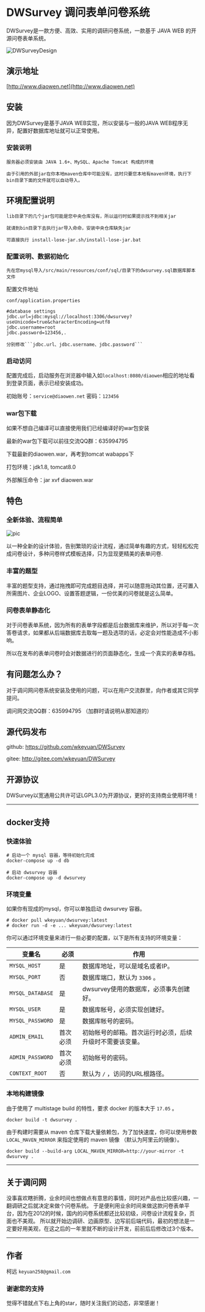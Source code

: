 # DWSurvey 调问表单问卷系统

DWSurvey是一款方便、高效、实用的调研问卷系统，一款基于 JAVA WEB 的开源问卷表单系统。

![DWSurveyDesign](http://file.diaowen.net/images/gif/dwsurvey-2.gif)


## 演示地址

[http://www.diaowen.net](http://www.diaowen.net)

## 安装

因为DWSurvey是基于JAVA WEB实现，所以安装与一般的JAVA WEB程序无异，配置好数据库地址就可以正常使用。

### 安装说明

	服务器必须安装由 JAVA 1.6+、MySQL、Apache Tomcat 构成的环境

	由于引用的外部jar在你本地maven仓库中可能没有，这时只要您本地有maven环境，执行下bin目录下面的文件就可以自动导入。

## 环境配置说明

    lib目录下的几个jar包可能是您中央仓库没有，所以运行时如果提示找不到相关jar

    就请到bin目录下去执行jar导入命命，安装中央仓库缺失jar

    可直接执行 install-lose-jar.sh/install-lose-jar.bat

### 配置说明、数据初始化

    先在您mysql导入/src/main/resources/conf/sql/目录下的dwsurvey.sql数据库脚本文件

配置文件地址

    conf/application.properties

	#database settings
	jdbc.url=jdbc:mysql://localhost:3306/dwsurvey?useUnicode=true&characterEncoding=utf8
	jdbc.username=root
	jdbc.password=123456,.

    分别修改```jdbc.url、jdbc.username、jdbc.password```

### 启动访问

配置完成后，启动服务在浏览器中输入如```localhost:8080/diaowen```相应的地址看到登录页面，表示已经安装成功。

初始账号：```service@diaowen.net``` 密码：```123456```

### war包下载

如果不想自己编译可以直接使用我们已经编译好的war包安装

最新的war包下载可以前往交流QQ群：635994795

下载最新的diaowen.war，再考到tomcat wabapps下

打包环境：jdk1.8, tomcat8.0

外部解压命令：jar xvf diaowen.war

## 特色

### 全新体验、流程简单

![pic](http://diaowenwebfile.oss-cn-shenzhen.aliyuncs.com/images/gif/newUi.png)

以一种全新的设计体验，告别繁琐的设计流程，通过简单有趣的方式，轻轻松松完成问卷设计，多种问卷样式模板选择，只为显现更精美的表单问卷.

### 丰富的题型 

丰富的题型支持，通过拖拽即可完成题目选择，并可以随意拖动其位置，还可置入所需图片、企业LOGO、设置答题逻辑，一份优美的问卷就是这么简单。

### 问卷表单静态化

对于问卷表单系统，因为所有的表单字段都是后台数据库来维护，所以对于每一次答卷请求，如果都从后端数据库去取每一题及选项的话，必定会对性能造成不小影响。

所以在发布的表单问卷时会对数据进行的页面静态化，生成一个真实的表单存档。

## 有问题怎么办？

对于调问网问卷系统安装及使用的问题，可以在用户交流群里，向作者或其它同学提问。

调问网交流QQ群：635994795  （加群时请说明从那知道的）

## 源代码发布

github: https://github.com/wkeyuan/DWSurvey

gitee: http://gitee.com/wkeyuan/DWSurvey

## 开源协议

DWSurvey以宽通用公共许可证LGPL3.0为开源协议，更好的支持商业使用环境！

- - -

## docker支持

### 快速体验

    # 启动一个 mysql 容器，等待初始化完成
    docker-compose up -d db

    # 启动 dwsurvey 容器
    docker-compose up -d dwsurvey

### 环境变量

如果你有现成的mysql，你可以单独启动 dwsurvey 容器。

    # docker pull wkeyuan/dwsurvey:latest
    # docker run -d -e ... wkeyuan/dwsurvey:latest

你可以通过环境变量来进行一些必要的配置，以下是所有支持的环境变量：

| 变量名 | 必须 | 作用 |
| ------ | ---- | ---- |
| ``MYSQL_HOST`` | 是 | 数据库地址，可以是域名或者IP。 |
| ``MYSQL_PORT`` | 否 | 数据库端口，默认为 ``3306`` 。 |
| ``MYSQL_DATABASE`` | 是 | dwsurvey使用的数据库，必须事先创建好。 |
| ``MYSQL_USER`` | 是 | 数据库帐号，必须实现创建好。 |
| ``MYSQL_PASSWORD`` | 是 | 数据库帐号的密码。 |
| ``ADMIN_EMAIL`` | 首次必须 | 初始帐号的邮箱。首次运行时必须，后续升级时不需要该变量。 |
| ``ADMIN_PASSWORD`` | 首次必须 | 初始帐号的密码。 |
| ``CONTEXT_ROOT`` | 否 | 默认为 ``/`` ，访问的URL根路径。|

### 本地构建镜像

由于使用了 multistage build 的特性，要求 docker 的版本大于 ``17.05`` 。

    docker build -t dwsurvey .

由于构建时需要从 maven 仓库下载大量依赖包，为了加快速度，你可以使用参数 ``LOCAL_MAVEN_MIRROR`` 来指定使用的 maven 镜像
（默认为阿里云的镜像）。

    docker build --build-arg LOCAL_MAVEN_MIRROR=http://your-mirror -t dwsurvey .

- - -

## 关于调问网

没事喜欢瞎折腾，业余时间也想做点有意思的事情，同时对产品也比较感兴趣，一翻调研之后就决定来做个问卷系统。
于是便利用业余时间来做这款问卷表单平台，因为在2012的时候，国内的问卷系统都还比较初级，问卷设计流程复杂，页面也不美观。
所以就开始边调研、边画原型、边写前后端代码，最初的想法是一定要好用美观，在这之后的一年里就不断的设计开发，前前后后修改过3个版本。

- - -

## 作者

 柯远 ```keyuan258@gmail.com```

### 谢谢您的支持

 觉得不错就点下右上角的star，随时关注我们的动态，非常感谢！
